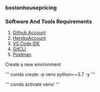 ### bostonhousepricing

### Software And Tools Requirements 
1. [Github Account](https://github.com)
2. [HerokuAccount](https://heroku.com)
3. [VS Code IDE](https://code.visualstudio.com)
4. [GitCLI](https://git-scm.com/book/en/v2/Getting-Started-The-Command-Line)
5.  [Postman](https://www.postman.com/downloads/)

Create a new environment


'''
conda create -p venv python==3.7 -y
'''

'''
conda activate venv/
'''